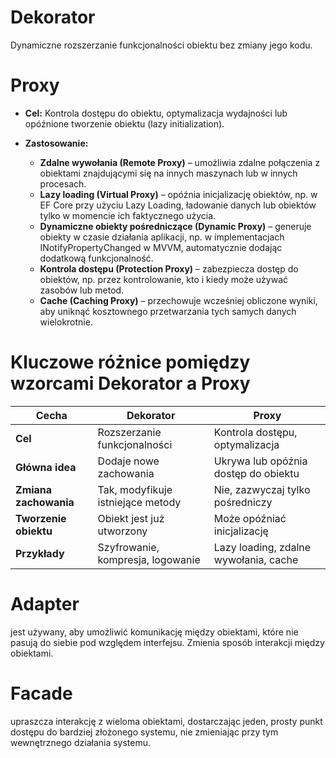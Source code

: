 


# Dekorator
Dynamiczne rozszerzanie funkcjonalności obiektu bez zmiany jego kodu.

# Proxy
 
 - **Cel:** Kontrola dostępu do obiektu, optymalizacja wydajności lub opóźnione tworzenie obiektu (lazy initialization).

- **Zastosowanie:** 
  - **Zdalne wywołania (Remote Proxy)** – umożliwia zdalne połączenia z obiektami znajdującymi się na innych maszynach lub w innych procesach.
  - **Lazy loading (Virtual Proxy)** – opóźnia inicjalizację obiektów, np. w EF Core przy użyciu Lazy Loading, ładowanie danych lub obiektów tylko w momencie ich faktycznego użycia.
   - **Dynamiczne obiekty pośredniczące (Dynamic Proxy)** – generuje obiekty w czasie działania aplikacji, np. w implementacjach INotifyPropertyChanged w MVVM, automatycznie dodając dodatkową funkcjonalność.
  - **Kontrola dostępu (Protection Proxy)** – zabezpiecza dostęp do obiektów, np. przez kontrolowanie, kto i kiedy może używać zasobów lub metod.
  - **Cache (Caching Proxy)** – przechowuje wcześniej obliczone wyniki, aby uniknąć kosztownego przetwarzania tych samych danych wielokrotnie.


# Kluczowe różnice pomiędzy wzorcami Dekorator a Proxy

| Cecha            | Dekorator                         | Proxy                              |
|-----------------|---------------------------------|----------------------------------|
| **Cel**         | Rozszerzanie funkcjonalności    | Kontrola dostępu, optymalizacja  |
| **Główna idea** | Dodaje nowe zachowania         | Ukrywa lub opóźnia dostęp do obiektu |
| **Zmiana zachowania** | Tak, modyfikuje istniejące metody | Nie, zazwyczaj tylko pośredniczy |
| **Tworzenie obiektu** | Obiekt jest już utworzony | Może opóźniać inicjalizację |
| **Przykłady**   | Szyfrowanie, kompresja, logowanie | Lazy loading, zdalne wywołania, cache |



# Adapter 
jest używany, aby umożliwić komunikację między obiektami, które nie pasują do siebie pod względem interfejsu. Zmienia sposób interakcji między obiektami.

# Facade 
upraszcza interakcję z wieloma obiektami, dostarczając jeden, prosty punkt dostępu do bardziej złożonego systemu, nie zmieniając przy tym wewnętrznego działania systemu.